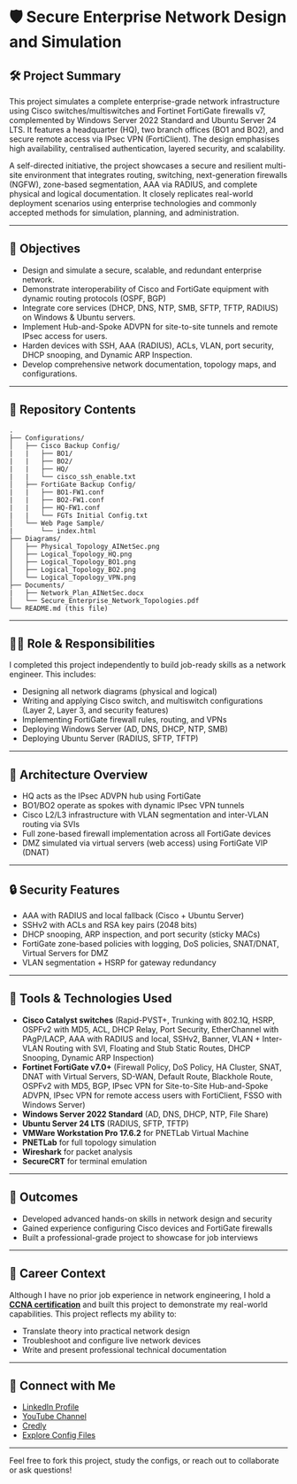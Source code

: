 # 🛡️ Secure Enterprise Network Design and Simulation

## 🛠️ Project Summary

This project simulates a complete enterprise-grade network infrastructure using Cisco switches/multiswitches and Fortinet FortiGate firewalls v7, complemented by Windows Server 2022 Standard and Ubuntu Server 24 LTS. It features a headquarter (HQ), two branch offices (BO1 and BO2), and secure remote access via IPsec VPN (FortiClient). The design emphasises high availability, centralised authentication, layered security, and scalability.

A self-directed initiative, the project showcases a secure and resilient multi-site environment that integrates routing, switching, next-generation firewalls (NGFW), zone-based segmentation, AAA via RADIUS, and complete physical and logical documentation. It closely replicates real-world deployment scenarios using enterprise technologies and commonly accepted methods for simulation, planning, and administration.

---

## 📅 Objectives

- Design and simulate a secure, scalable, and redundant enterprise network.
- Demonstrate interoperability of Cisco and FortiGate equipment with dynamic routing protocols (OSPF, BGP)
- Integrate core services (DHCP, DNS, NTP, SMB, SFTP, TFTP, RADIUS) on Windows & Ubuntu servers.
- Implement Hub-and-Spoke ADVPN for site-to-site tunnels and remote IPsec access for users.
- Harden devices with SSH, AAA (RADIUS), ACLs, VLAN, port security, DHCP snooping, and Dynamic ARP Inspection.
- Develop comprehensive network documentation, topology maps, and configurations.

---

## 📁 Repository Contents

```
.
├── Configurations/
│   ├── Cisco Backup Config/
|   |   ├── BO1/
|   |   ├── BO2/
|   |   ├── HQ/
|   |   └── cisco_ssh_enable.txt
│   ├── FortiGate Backup Config/
|   |   ├── BO1-FW1.conf
|   |   ├── BO2-FW1.conf
|   |   ├── HQ-FW1.conf
|   |   └── FGTs Initial Config.txt
│   └── Web Page Sample/
|       └── index.html
├── Diagrams/
│   ├── Physical_Topology_AINetSec.png
│   ├── Logical_Topology_HQ.png
│   ├── Logical_Topology_BO1.png
│   ├── Logical_Topology_BO2.png
│   └── Logical_Topology_VPN.png
├── Documents/
|   ├── Network_Plan_AINetSec.docx
│   └── Secure_Enterprise_Network_Topologies.pdf
└── README.md (this file)
```

---

## 👩‍💼 Role & Responsibilities

I completed this project independently to build job-ready skills as a network engineer. This includes:

- Designing all network diagrams (physical and logical)
- Writing and applying Cisco switch, and multiswitch configurations (Layer 2, Layer 3, and security features)
- Implementing FortiGate firewall rules, routing, and VPNs
- Deploying Windows Server (AD, DNS, DHCP, NTP, SMB)
- Deploying Ubuntu Server (RADIUS, SFTP, TFTP)

---

## 🧱 Architecture Overview

- HQ acts as the IPsec ADVPN hub using FortiGate
- BO1/BO2 operate as spokes with dynamic IPsec VPN tunnels
- Cisco L2/L3 infrastructure with VLAN segmentation and inter-VLAN routing via SVIs
- Full zone-based firewall implementation across all FortiGate devices
- DMZ simulated via virtual servers (web access) using FortiGate VIP (DNAT)

---

## 🔒 Security Features

- AAA with RADIUS and local fallback (Cisco + Ubuntu Server)
- SSHv2 with ACLs and RSA key pairs (2048 bits)
- DHCP snooping, ARP inspection, and port security (sticky MACs)
- FortiGate zone-based policies with logging, DoS policies, SNAT/DNAT, Virtual Servers for DMZ
- VLAN segmentation + HSRP for gateway redundancy

---

## 🧰 Tools & Technologies Used

- **Cisco Catalyst switches** (Rapid-PVST+, Trunking with 802.1Q, HSRP, OSPFv2 with MD5, ACL, DHCP Relay, Port Security, EtherChannel with PAgP/LACP, AAA with RADIUS and local, SSHv2, Banner, VLAN + Inter-VLAN Routing with SVI, Floating and Stub Static Routes, DHCP Snooping, Dynamic ARP Inspection)
- **Fortinet FortiGate v7.0+** (Firewall Policy, DoS Policy, HA Cluster, SNAT, DNAT with Virtual Servers, SD-WAN, Default Route, Blackhole Route, OSPFv2 with MD5, BGP, IPsec VPN for Site-to-Site Hub-and-Spoke ADVPN, IPsec VPN for remote access users with FortiClient, FSSO with Windows Server)
- **Windows Server 2022 Standard** (AD, DNS, DHCP, NTP, File Share)
- **Ubuntu Server 24 LTS** (RADIUS, SFTP, TFTP)
- **VMWare Workstation Pro 17.6.2** for PNETLab Virtual Machine
- **PNETLab** for full topology simulation
- **Wireshark** for packet analysis
- **SecureCRT** for terminal emulation

---

## 🚀 Outcomes

- Developed advanced hands-on skills in network design and security
- Gained experience configuring Cisco devices and FortiGate firewalls
- Built a professional-grade project to showcase for job interviews

---

## 💼 Career Context

Although I have no prior job experience in network engineering, I hold a [**CCNA certification**](https://www.credly.com/badges/7ce7c0e3-41dc-4df0-a882-9922214a62b8/public_url) and built this project to demonstrate my real-world capabilities. This project reflects my ability to:

- Translate theory into practical network design
- Troubleshoot and configure live network devices
- Write and present professional technical documentation

---

## 🔗 Connect with Me

- [LinkedIn Profile](https://www.linkedin.com/in/aicbarrios)
- [YouTube Channel](https://www.youtube.com/@AINetSec)
- [Credly](https://www.credly.com/users/aicbarrios)
- [Explore Config Files](./Configurations)

---

Feel free to fork this project, study the configs, or reach out to collaborate or ask questions!
